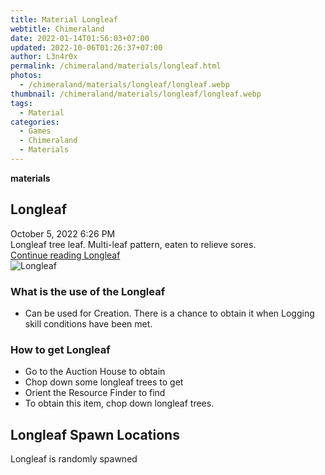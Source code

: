```yaml
---
title: Material Longleaf
webtitle: Chimeraland
date: 2022-01-14T01:56:03+07:00
updated: 2022-10-06T01:26:37+07:00
author: L3n4r0x
permalink: /chimeraland/materials/longleaf.html
photos:
  - /chimeraland/materials/longleaf/longleaf.webp
thumbnail: /chimeraland/materials/longleaf/longleaf.webp
tags:
  - Material
categories:
  - Games
  - Chimeraland
  - Materials
---
```


<section id="bootstrap-wrapper">
  <link
    rel="stylesheet"
    href="https://cdn.statically.io/gh/dimaslanjaka/Web-Manajemen/40ac3225/css/bootstrap-4.5-wrapper.css"
  />
  <div
    class="row g-0 border rounded overflow-hidden flex-md-row mb-4 shadow-sm position-relative"
  >
    <div class="col p-4 d-flex flex-column position-static">
      <strong class="d-inline-block mb-2 text-success">materials</strong>
      <h2 class="mb-0">Longleaf</h2>
      <div class="mb-1 text-muted">October 5, 2022 6:26 PM</div>
      <div class="mb-2 border p-1">
        Longleaf tree leaf. Multi-leaf pattern, eaten to relieve sores.
      </div>
      <a
        href="/chimeraland/materials/longleaf.html"
        class="stretched-link d-none"
        >Continue reading Longleaf</a
      >
    </div>
    <div class="col-auto d-none d-lg-block">
      <img src="/chimeraland/materials/longleaf/longleaf.webp" alt="Longleaf" />
    </div>
  </div>
  <div class="row">
    <div class="col-lg-6 col-12 mb-2">
      <div class="card">
        <div class="card-body">
          <h3 class="card-title">What is the use of the Longleaf</h3>
          <div class="card-text">
            <ul>
              <li>
                Can be used for Creation. There is a chance to obtain it when
                Logging skill conditions have been met.
              </li>
            </ul>
          </div>
        </div>
      </div>
    </div>
    <div class="col-lg-6 col-12 mb-2">
      <div class="card">
        <div class="card-body">
          <h3 class="card-title">How to get Longleaf</h3>
          <div class="card-text">
            <ul>
              <li>Go to the Auction House to obtain</li>
              <li>Chop down some longleaf trees to get</li>
              <li>Orient the Resource Finder to find</li>
              <li>To obtain this item, chop down longleaf trees.</li>
            </ul>
          </div>
        </div>
      </div>
    </div>
    <div class="col-12 mb-2">
      <h2>Longleaf Spawn Locations</h2>
      <p>Longleaf is randomly spawned</p>
    </div>
  </div>
</section>
